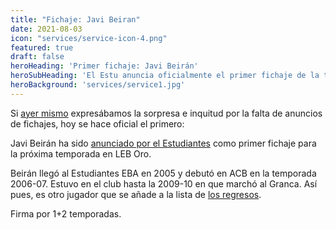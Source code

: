 ```yaml
---
title: "Fichaje: Javi Beiran"
date: 2021-08-03
icon: "services/service-icon-4.png"
featured: true
draft: false
heroHeading: 'Primer fichaje: Javi Beirán'
heroSubHeading: 'El Estu anuncia oficialmente el primer fichaje de la temporada'
heroBackground: 'services/service1.jpg'
---
```


Si [ayer mismo](https://twitter.com/NuestroEstu/status/1422199185781239812) expresábamos la sorpresa e inquitud por la falta de anuncios de fichajes, hoy se hace oficial el primero:

Javi Beirán ha sido [anunciado por el Estudiantes](https://www.movistarestudiantes.com/leb-oro/javi-beiran-acepta-el-reto-de-movistar-estudiantes-en-leb-oro/) como primer fichaje para la próxima temporada en LEB Oro.

Beirán llegó al Estudiantes EBA en 2005 y debutó en ACB en la temporada 2006-07. Estuvo en el club hasta la 2009-10 en que marchó al Granca. Así pues, es otro jugador que se añade a la lista de [los regresos](https://nuestroestu.es/informes/los-regresos/).

Firma por 1+2 temporadas.